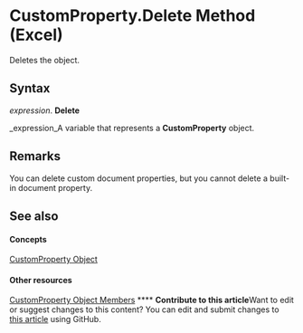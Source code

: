 
# CustomProperty.Delete Method (Excel)

Deletes the object.


## Syntax

 _expression_. **Delete**

 _expression_A variable that represents a  **CustomProperty** object.


## Remarks

You can delete custom document properties, but you cannot delete a built-in document property.


## See also


#### Concepts


 [CustomProperty Object](df8b58d8-ccfd-00bb-723a-a9c328f0b38b.md)
#### Other resources


 [CustomProperty Object Members](a63c6fa9-2a9f-745a-987c-f977bf2c679a.md)
****   **Contribute to this article**Want to edit or suggest changes to this content? You can edit and submit changes to  [this article](https://github.com/jhershey00/VBA_Excel_Test/OpenXMLCon/articles/4cb66fe0-5236-3021-6c1a-98720c6ff95a.md) using GitHub.

